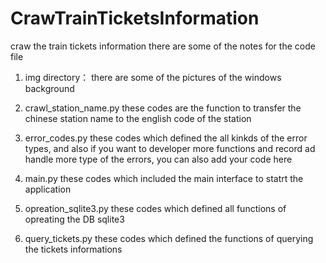# CrawTrainTicketsInformation
craw the train tickets information
there are some of the notes for the code file

1. img directory：         there are some of the pictures of the windows background

2. crawl_station_name.py  these codes are the function to transfer the chinese station name to the english code of the station

3. error_codes.py         these codes which defined the all kinkds of the error types, and also if you want to developer more functions and record ad handle more type of the errors, you can also add your code here

4. main.py                these codes which included the main interface to statrt the application 

5. opreation_sqlite3.py   these codes which defined all functions of opreating the DB sqlite3 

6. query_tickets.py       these codes which defined the functions of querying the tickets informations 
